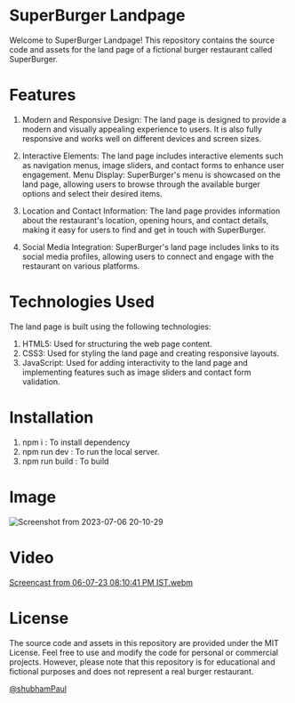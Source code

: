 # SuperBurger Landpage

Welcome to SuperBurger Landpage! This repository contains the source code and assets for the land page of a fictional burger restaurant called SuperBurger.

# Features

1. Modern and Responsive Design: The land page is designed to provide a modern and visually appealing experience to users. It is also fully responsive and works well on different devices and screen sizes.
2. Interactive Elements: The land page includes interactive elements such as navigation menus, image sliders, and contact forms to enhance user engagement.
Menu Display: SuperBurger's menu is showcased on the land page, allowing users to browse through the available burger options and select their desired items.

3. Location and Contact Information: The land page provides information about the restaurant's location, opening hours, and contact details, making it easy for users to find and get in touch with SuperBurger.
4. Social Media Integration: SuperBurger's land page includes links to its social media profiles, allowing users to connect and engage with the restaurant on various platforms.

# Technologies Used

The land page is built using the following technologies:

1. HTML5: Used for structuring the web page content.
2. CSS3: Used for styling the land page and creating responsive layouts.
3. JavaScript: Used for adding interactivity to the land page and implementing features such as image sliders and contact form validation.

# Installation

1. npm i : To install dependency 
2. npm run dev : To run the local server.
3. npm run build : To build 



# Image

![Screenshot from 2023-07-06 20-10-29](https://github.com/Shu12388y/Future.WebNet/assets/91714143/8b29450e-cc96-4619-b11b-c1b5114f9d36)




# Video

[Screencast from 06-07-23 08:10:41 PM IST.webm](https://github.com/Shu12388y/Future.WebNet/assets/91714143/edee5739-92d6-421a-ae4e-444747599683)







# License
The source code and assets in this repository are provided under the MIT License. Feel free to use and modify the code for personal or commercial projects. However, please note that this repository is for educational and fictional purposes and does not represent a real burger restaurant.



[@shubhamPaul](https://github.com/Shu12388y)
